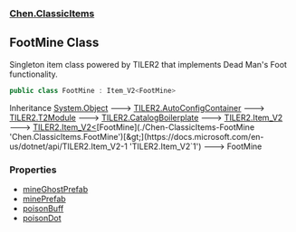 
### [Chen.ClassicItems](./Chen-ClassicItems 'Chen.ClassicItems')

## FootMine Class
Singleton item class powered by TILER2 that implements Dead Man's Foot functionality.  
```csharp
public class FootMine : Item_V2<FootMine>
```
Inheritance [System.Object](https://docs.microsoft.com/en-us/dotnet/api/System.Object 'System.Object') &#129106; [TILER2.AutoConfigContainer](https://docs.microsoft.com/en-us/dotnet/api/TILER2.AutoConfigContainer 'TILER2.AutoConfigContainer') &#129106; [TILER2.T2Module](https://docs.microsoft.com/en-us/dotnet/api/TILER2.T2Module 'TILER2.T2Module') &#129106; [TILER2.CatalogBoilerplate](https://docs.microsoft.com/en-us/dotnet/api/TILER2.CatalogBoilerplate 'TILER2.CatalogBoilerplate') &#129106; [TILER2.Item_V2](https://docs.microsoft.com/en-us/dotnet/api/TILER2.Item_V2 'TILER2.Item_V2') &#129106; [TILER2.Item_V2&lt;](https://docs.microsoft.com/en-us/dotnet/api/TILER2.Item_V2-1 'TILER2.Item_V2`1')[FootMine](./Chen-ClassicItems-FootMine 'Chen.ClassicItems.FootMine')[&gt;](https://docs.microsoft.com/en-us/dotnet/api/TILER2.Item_V2-1 'TILER2.Item_V2`1') &#129106; FootMine  

### Properties
- [mineGhostPrefab](./Chen-ClassicItems-FootMine-mineGhostPrefab 'Chen.ClassicItems.FootMine.mineGhostPrefab')
- [minePrefab](./Chen-ClassicItems-FootMine-minePrefab 'Chen.ClassicItems.FootMine.minePrefab')
- [poisonBuff](./Chen-ClassicItems-FootMine-poisonBuff 'Chen.ClassicItems.FootMine.poisonBuff')
- [poisonDot](./Chen-ClassicItems-FootMine-poisonDot 'Chen.ClassicItems.FootMine.poisonDot')
